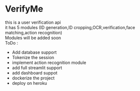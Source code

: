 # VerifyMe   
this is a user verification api    
it has 5 modules (ID generation,ID cropping,OCR,verification,face matching,action recognition)    
Modules will be added soon   
ToDo :   
- Add database support   
- Tokenize the session   
- implement action recognition module  
- add full streamlit support  
- add dashboard suppot  
- dockerize the project  
- deploy on heroku  
